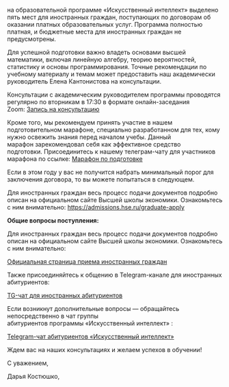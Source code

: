 

на образовательной программе «Искусственный интеллект» выделено пять мест для иностранных граждан, поступающих по договорам об оказании платных образовательных услуг. Программа полностью платная, и бюджетные места для иностранных граждан не предусмотрены.


Для успешной подготовки важно владеть основами высшей математики, включая линейную алгебру, теорию вероятностей, статистику и основы программирования. Точные рекомендации по учебному материалу и темам может предоставить наш академически руководитель Елена Кантонистова на консультации.

Консультации с академическим руководителем программы проводятся регулярно по вторникам в 17:30 в формате онлайн-заседания Zoom: [Запись на консультацию](https://www.hse.ru/ma/mlds/consult)[](https://www.hse.ru/ma/mlds/consult)[](https://t.me/+vsKbLaACCtdhMTMy)

Кроме того, мы рекомендуем принять участие в нашем подготовительном марафоне, специально разработанном для тех, кому нужно освежить знания перед началом учебы. Данный марафон зарекомендовал себя как эффективное средство подготовки. Присоединитесь к нашему телеграм-чату для участников марафона по ссылке: [Mарафон по подготовке](https://t.me/+vsKbLaACCtdhMTMy)

Если в этом году у вас не получится набрать минимальный порог для заключения договора, то вы можете попытаться в следующем.


Для иностранных граждан весь процесс подачи документов подробно описан на официальном сайте Высшей школы экономики. Ознакомьтесь с ним внимательно:
https://admissions.hse.ru/graduate-apply

**Общие вопросы поступления:**

Для иностранных граждан весь процесс подачи документов подробно описан на официальном сайте Высшей школы экономики. Ознакомьтесь с ним внимательно:

[Официальная страница приема иностранных граждан](https://admissions.hse.ru/graduate-apply) 

  

Также присоединяйтесь к общению в Telegram-канале для иностранных абитуриентов:

[TG-чат для иностранных абитуриентов](https://t.me/HSEadmissions)



Если возникнут дополнительные вопросы — обращайтесь непосредственно в чат группы абитуриентов программы «Искусственный интеллект» :

[Telegram-чат абитуриентов «Искусственный интеллект»](https://t.me/+aD5trND_CKMwMzdi) 

  

Ждем вас на наших консультациях и желаем успехов в обучении!



С уважением, 

Дарья Костюшко,
